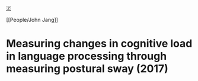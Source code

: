 [🇿](zotero://select/library/items/29A2679Y)

[[People/John Jang]] 
# Measuring changes in cognitive load in language processing through measuring postural sway (2017)


